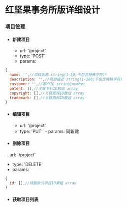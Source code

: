 红坚果事务所版详细设计
=====================
### 项目管理
- #### 新建项目
  - url: '/project'
  - type: 'POST'
  - params: 
``` javascript
{
  name: '',//项目名称 string(1-50;不包含特殊字符)*
  description: '',//项目描述 string(1-200;不包含特殊字符)
  customer: '',//客户ID string|number
  patent: [],//关联专利ID数组 array
  copyright: [],//关联版权ID数组 array
  trademark: [],//关联商标ID数组 array
}
```
- #### 编辑项目
  - url: '/project'
  - type: 'PUT'
  - params: 同新建
- #### 删除项目
  - url: '/project'
  - type: 'DELETE'
  - params: 
``` javascript
{
  id: [],//待删除的项目ID素组 array
}
```
- #### 获取项目列表

